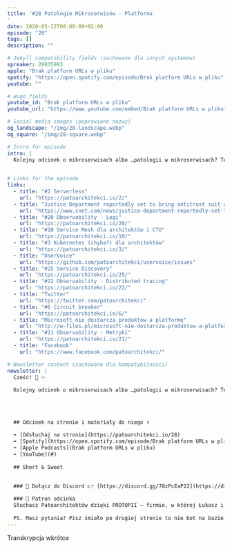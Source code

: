 ```yaml
---
title: '#28 Patologie Mikroserwisów - Platforma
'
date: 2020-05-22T08:00:00+02:00
episode: "28"
tags: []
description: ""

# Jekyll compatibility fields (zachowane dla innych systemów)  
spreaker: 28035993
apple: "Brak platform URLs w pliku"
spotify: "https://open.spotify.com/episode/Brak platform URLs w pliku"
youtube: ""

# Hugo fields  
youtube_id: "Brak platform URLs w pliku"
youtube_url: "https://www.youtube.com/embed/Brak platform URLs w pliku?enablejsapi=1"

# Social media images (poprawione nazwy)
og_landscape: "/img/28-landscape.webp"
og_square: "/img/28-square.webp"

# Intro for episode
intro: |
  Kolejny odcinek o mikroserwisach albo …patologii w mikroserwisach? Teraz luźne gadki nad elementem o nazwie platforma, czyli tam, gdzie prawie wszyscy pchają Kubernetes… Czy tak musi być? Niekoniecznie!
  

# Links for the episode
links:
  - title: "#2 Serverless"
    url: "https://patoarchitekci.io/2/"
  - title: "Justice Department reportedly set to bring antitrust suit against Google"
    url: "https://www.cnet.com/news/justice-department-reportedly-set-to-bring-antitrust-suit-against-google/"
  - title: "#20 Observability - Logi"
    url: "https://patoarchitekci.io/20/"
  - title: "#10 Service Mesh dla architektów i CTO"
    url: "https://patoarchitekci.io/10/"
  - title: "#3 Kubernetes (chyba?) dla architektów"
    url: "https://patoarchitekci.io/3/"
  - title: "UserVoice"
    url: "https://github.com/patoarchitekci/uservoice/issues"
  - title: "#25 Service Discovery"
    url: "https://patoarchitekci.io/25/"
  - title: "#22 Observability - Distributed tracing"
    url: "https://patoarchitekci.io/22/"
  - title: "Twitter"
    url: "https://twitter.com/patoarchitekci"
  - title: "#6 Circuit breaker"
    url: "https://patoarchitekci.io/6/"
  - title: "Microsoft nie dostarcza produktów a platformę"
    url: "http://w-files.pl/microsoft-nie-dostarcza-produktow-a-platforme/"
  - title: "#21 Observability - Metryki"
    url: "https://patoarchitekci.io/21/"
  - title: "Facebook"
    url: "https://www.facebook.com/patoarchitekci/"

# Newsletter content (zachowane dla kompatybilności)
newsletter: |
  Cześć! 👋 ✨
  
  Kolejny odcinek o mikroserwisach albo …patologii w mikroserwisach? Teraz luźne gadki nad elementem o nazwie platforma, czyli tam, gdzie prawie wszyscy pchają Kubernetes… Czy tak musi być? Niekoniecznie!
  
  
  
  
  ## Odcinek na stronie i materiały do niego ⬇️
  
  ➡️ [Odsłuchaj na stronie](https://patoarchitekci.io/28)
  ➡️ [Spotify](https://open.spotify.com/episode/Brak platform URLs w pliku)
  ➡️ [Apple Podcasts](Brak platform URLs w pliku)
  ➡️ [YouTube](#)
  
  ## Short & Sweet
  

  ### 🤝 Dołącz do Discord 👉 [https://discord.gg/78zPcEaP22](https://discord.gg/78zPcEaP22)
  
  ### 🏢 Patron odcinka
  Słuchasz Patoarchitektów dzięki PROTOPII – firmie, w której Łukasz i Szymon działają na co dzień, wspierając zespoły IT na każdym etapie: od projektowania, przez wdrożenia i migracje, aż po optymalizację i zabezpieczenia. Oferujemy też mentoring i szkolenia dostosowane do potrzeb każdej firmy, niezależnie od wielkości. Sprawdź nas: [protopia.tech](https://protopia.tech/)
  
  PS. Masz pytania? Pisz śmiało po drugiej stronie to nie bot na bazie GPT czy Claude 😎
---
```


Transkrypcja wkrótce
